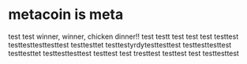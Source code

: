 # metacoin is meta

test
test
winner, winner, chicken dinner!!
test
testt
test
test
test
testtest
testtesttesttesttest
testtesttet
testtestyrdytesttesttest
testtesttesttest
testtesttet
testtesttesttest
testtest
test
tresttest
testtest
test
testtesttest
